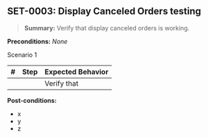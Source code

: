 ## **SET-0003:** Display Canceled Orders testing  

> **Summary:** Verify that display canceled orders is working.  <br>

**Preconditions:** _None_  

Scenario 1 

 | \# | Step | Expected Behavior | 
 |----|------|-------------------| 
 |    |      | Verify that       |  

**Post-conditions:**  

 - x  
 - y  
 - z  
